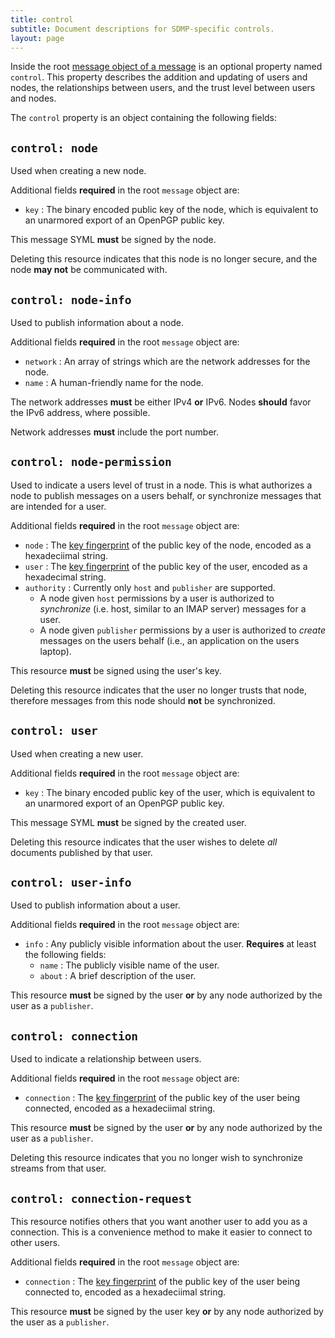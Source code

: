 ```yaml
---
title: control
subtitle: Document descriptions for SDMP-specific controls.
layout: page
---
```



Inside the root [message object of a message](./message) is an optional
property named `control`. This property describes the addition and
updating of users and nodes, the relationships between users, and
the trust level between users and nodes.

The `control` property is an object containing the following fields:

## `control: node`

Used when creating a new node.

Additional fields **required** in the root `message` object are:

* `key` : The binary encoded public key of the node, which is equivalent to
	an unarmored export of an OpenPGP public key.

This message SYML **must** be signed by the node.

Deleting this resource indicates that this node is no longer secure, and
the node **may not** be communicated with.

## `control: node-info`

Used to publish information about a node.

Additional fields **required** in the root `message` object are:

* `network` : An array of strings which are the network addresses for the node.
* `name` : A human-friendly name for the node.

The network addresses **must** be either IPv4 **or** IPv6. Nodes **should**
favor the IPv6 address, where possible.

Network addresses **must** include the port number.

## `control: node-permission`

Used to indicate a users level of trust in a node. This is what authorizes
a node to publish messages on a users behalf, or synchronize messages that
are intended for a user.

Additional fields **required** in the root `message` object are:

* `node` : The [key fingerprint](./cryptography) of the public key of
	the node, encoded as a hexadeciimal string.
* `user` : The [key fingerprint](./cryptography) of the public key of
	the user, encoded as a hexadecimal string.
* `authority` : Currently only `host` and `publisher` are supported.
	- A node given `host` permissions by a user is authorized to *synchronize* (i.e.
		host, similar to an IMAP server) messages for a user.
	- A node given `publisher` permissions by a user is authorized to *create*
		messages on the users behalf (i.e., an application on the users laptop).

This resource **must** be signed using the user's key.

Deleting this resource indicates that the user no longer trusts that node,
therefore messages from this node should **not** be synchronized.

## `control: user`

Used when creating a new user.

Additional fields **required** in the root `message` object are:

* `key` : The binary encoded public key of the user, which is equivalent to
	an unarmored export of an OpenPGP public key.

This message SYML **must** be signed by the created user.

Deleting this resource indicates that the user wishes to delete
*all* documents published by that user.

## `control: user-info`

Used to publish information about a user.

Additional fields **required** in the root `message` object are:

* `info` : Any publicly visible information about the user. **Requires**
	at least the following fields:
	- `name` : The publicly visible name of the user.
	- `about` : A brief description of the user.

This resource **must** be signed by the user **or** by any node
authorized by the user as a `publisher`.

## `control: connection`

Used to indicate a relationship between users.

Additional fields **required** in the root `message` object are:

* `connection` : The [key fingerprint](./cryptography) of the public key 
	of the user being connected, encoded as a hexadeciimal string.

This resource **must** be signed by the user **or** by any node
authorized by the user as a `publisher`.

Deleting this resource indicates that you no longer wish to synchronize
streams from that user.

## `control: connection-request`

This resource notifies others that you want another user to add
you as a connection. This is a convenience method to make it
easier to connect to other users.

Additional fields **required** in the root `message` object are:

* `connection` : The [key fingerprint](./cryptography) of the public key
	of the user being connected to, encoded as a hexadeciimal string.

This resource **must** be signed by the user key **or** by
any node authorized by the user as a `publisher`.
